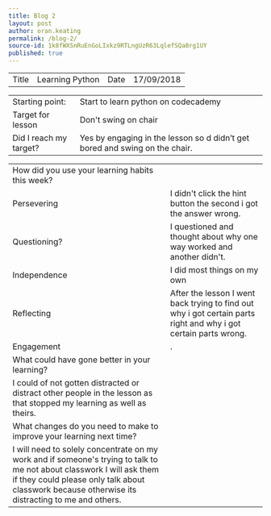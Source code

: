 ```yaml
---
title: Blog 2
layout: post
author: oran.keating
permalink: /blog-2/
source-id: 1k8fWXSnRuEnGoLIxkz9RTLngUzR63LqlefSQa8rg1UY
published: true
---
```

 

<table>
  <tr>
    <td>Title</td>
    <td>Learning Python </td>
    <td>Date</td>
    <td>17/09/2018</td>
  </tr>
</table>


<table>
  <tr>
    <td>Starting point:</td>
    <td>Start to learn python on codecademy</td>
  </tr>
  <tr>
    <td>Target for lesson</td>
    <td>Don't swing on chair</td>
  </tr>
  <tr>
    <td>Did I reach my target? </td>
    <td>Yes by engaging in the lesson so d didn’t get bored and swing on the chair.</td>
  </tr>
</table>


<table>
  <tr>
    <td>How did you use your learning habits this week?</td>
    <td></td>
  </tr>
  <tr>
    <td>Persevering</td>
    <td>I didn't click the hint button the second i got the answer wrong.</td>
  </tr>
  <tr>
    <td>Questioning?</td>
    <td>I questioned and thought about why one way worked and another didn't.</td>
  </tr>
  <tr>
    <td>Independence</td>
    <td>I did most things on my own </td>
  </tr>
  <tr>
    <td>Reflecting</td>
    <td>After the lesson I went back trying to find out why i got certain parts right and why i got certain parts wrong.</td>
  </tr>
  <tr>
    <td>Engagement</td>
    <td>.</td>
  </tr>
  <tr>
    <td>What could have gone better in your learning?</td>
    <td></td>
  </tr>
  <tr>
    <td>I could of not gotten distracted or distract other people in the lesson as that stopped my learning as well as theirs. </td>
    <td></td>
  </tr>
  <tr>
    <td>What changes do you need to make to improve your learning next time?</td>
    <td></td>
  </tr>
  <tr>
    <td>I will need to solely concentrate on my work and if someone's trying to talk to me not about classwork I will ask them if they could please only talk about classwork because otherwise its distracting to me and others.</td>
    <td></td>
  </tr>
</table>


